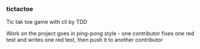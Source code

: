 ### tictactoe
Tic tak toe game with cli by TDD

Work on the project goes in ping-pong style - one contributor fixes one red test and writes one red test, then push it to another contributor
